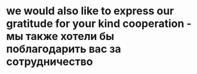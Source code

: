 # we would also like to express our gratitude for your kind cooperation - мы также хотели бы поблагодарить вас за сотрудничество

